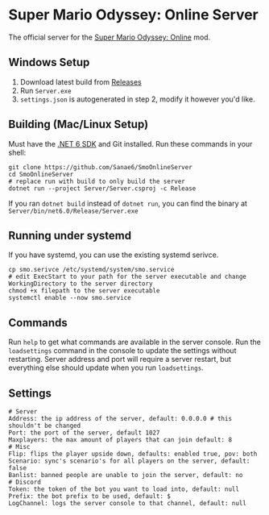 # Super Mario Odyssey: Online Server

The official server for the [Super Mario Odyssey: Online](https://github.com/CraftyBoss/SuperMarioOdysseyOnline) mod.


## Windows Setup
1. Download latest build from [Releases](https://github.com/Sanae6/SmoOnlineServer/releases)
2. Run `Server.exe`
3. `settings.json` is autogenerated in step 2, modify it however you'd like.

## Building (Mac/Linux Setup)

Must have the [.NET 6 SDK](https://dotnet.microsoft.com/en-us/download) and Git installed.
Run these commands in your shell:
```shell
git clone https://github.com/Sanae6/SmoOnlineServer
cd SmoOnlineServer
# replace run with build to only build the server
dotnet run --project Server/Server.csproj -c Release
```
If you ran `dotnet build` instead of `dotnet run`, you can find the binary at `Server/bin/net6.0/Release/Server.exe`

## Running under systemd

If you have systemd, you can use the existing systemd serivce.
```shell
cp smo.serivce /etc/systemd/system/smo.service
# edit ExecStart to your path for the server executable and change WorkingDirectory to the server directory
chmod +x filepath to the server executable
systemctl enable --now smo.service
```

## Commands

Run `help` to get what commands are available in the server console.
Run the `loadsettings` command in the console to update the settings without restarting.
Server address and port will require a server restart, but everything else should update when you run `loadsettings`.

[//]: # (TODO: Document all commands, possibly rename them too.)

## Settings

```
# Server
Address: the ip address of the server, default: 0.0.0.0 # this shouldn't be changed
Port: the port of the server, default 1027
Maxplayers: the max amount of players that can join default: 8
# Misc
Flip: flips the player upside down, defaults: enabled true, pov: both
Scenario: sync's scenario's for all players on the server, default: false
Banlist: banned people are unable to join the server, default: no
# Discord
Token: the token of the bot you want to load into, default: null
Prefix: the bot prefix to be used, default: $
LogChannel: logs the server console to that channel, default: null
```